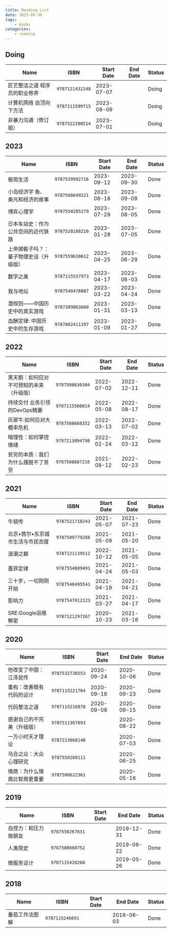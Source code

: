 ```yaml
---
title: Reading List
date: 2023-09-30
tags:
	- books
categories: 
	- reading
---
```


 ## Doing 

| Name | ISBN | Start Date | End Date | Status |
| --- | --- | --- | --- | --- |
| 匠艺整洁之道 程序员的职业修养 | `9787121432248` | 2023-07-07|  | Doing |
| 计算机网络 自顶向下方法 | `9787111599715` | 2023-08-09|  | Doing |
| 非暴力沟通（修订版） | `9787522200514` | 2023-07-01|  | Doing |

## 2023

| Name | ISBN | Start Date | End Date | Status |
| --- | --- | --- | --- | --- |
| 极简生活 | `9787539992716` | 2023-09-12| 2023-09-30 | Done |
| 小岛经济学 鱼、美元和经济的故事 | `9787508649221` | 2023-08-18| 2023-09-09 | Done |
| 博弈心理学 | `9787550285279` | 2023-07-29| 2023-08-05 | Done |
| 日本车站史：作为公共空间的近代铁路 | `9787520188210` | 2023-01-28| 2023-07-05 | Done |
| 上帝掷骰子吗？：量子物理史话（升级版） | `9787559630612` | 2023-04-25| 2023-06-29 | Done |
| 数学之美 | `9787115537973` | 2023-04-17| 2023-06-03 | Done |
| 我与地坛 | `9787540478087` | 2023-03-22| 2023-04-24 | Done |
| 潜规则——中国历史中的真实游戏 | `9787309063660` | 2023-01-31| 2023-03-13 | Done |
| 血酬定律: 中国历史中的生存游戏 | `9787802411197` | 2023-01-09| 2023-01-27 | Done |

## 2022

| Name | ISBN | Start Date | End Date | Status |
| --- | --- | --- | --- | --- |
| 黑天鹅：如何应对不可预知的未来（升级版） | `9787508630304` | 2022-07-02| 2022-12-11 | Done |
| 持续交付 业务引领的DevOps精要 | `9787115500014` | 2022-05-08| 2022-08-17 | Done |
| 灰犀牛:如何应对大概率危机 | `9787508668352` | 2022-03-13| 2022-07-02 | Done |
| 暗理性：如何掌控情绪 | `9787213094798` | 2022-02-24| 2022-03-12 | Done |
| 贫穷的本质：我们为什么摆脱不了贫穷 | `9787508687216` | 2021-08-12| 2022-02-23 | Done |

## 2021

| Name | ISBN | Start Date | End Date | Status |
| --- | --- | --- | --- | --- |
| 牛顿传 | `9787521710243` | 2021-05-07| 2021-07-23 | Done |
| 北京•首尔•东京城市生活与市民态度 | `9787509779286` | 2021-05-09| 2021-05-20 | Done |
| 浪潮之巅 | `9787121139512` | 2022-10-12| 2021-05-05 | Done |
| 墨菲定律 | `9787554609491` | 2021-04-24| 2021-05-03 | Done |
| 三十岁，一切刚刚开始 | `9787540495541` | 2021-04-19| 2021-04-21 | Done |
| 影响力 | `9787547012123` | 2021-03-27| 2021-04-17 | Done |
| SRE:Google运维解密 | `9787121297267` | 2020-10-23| 2021-03-16 | Done |

## 2020

| Name | ISBN | Start Date | End Date | Status |
| --- | --- | --- | --- | --- |
| 他改变了中国：江泽民传 | `9787532736553` | 2020-09-24| 2020-10-06 | Done |
| 重构：改善既有代码的设计 | `9787115221704` | 2020-09-16| 2020-09-23 | Done |
| 代码整洁之道 | `9787115216878` | 2020-09-08| 2020-09-15 | Done |
| 感谢自己的不完美（升级版） | `9787511367693` | | 2020-08-22 | Done |
| 一万小时天才理论 | `9787213068140` | | 2020-07-03 | Done |
| 乌合之众：大众心理研究 | `9787550268111` | | 2020-06-25 | Done |
| 情商：为什么情商比智商更重要 | `9787508622361` | | 2020-05-16 | Done |

## 2019

| Name | ISBN | Start Date | End Date | Status |
| --- | --- | --- | --- | --- |
| 自控力：和压力做朋友 | `9787550267831` | | 2019-12-31 | Done |
| 人类简史 | `9787508660752` | | 2019-06-22 | Done |
| 微服务设计 | `9787115420268` | | 2019-05-26 | Done |

## 2018

| Name | ISBN | Start Date | End Date | Status |
| --- | --- | --- | --- | --- |
| 番茄工作法图解 | `9787115246691` | | 2018-06-03 | Done |
